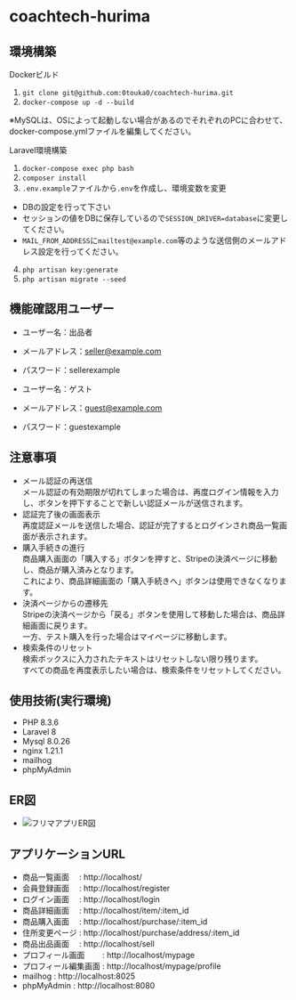 # coachtech-hurima

## 環境構築
Dockerビルド

1. `git clone git@github.com:0touka0/coachtech-hurima.git`
2. `docker-compose up -d --build`

※MySQLは、OSによって起動しない場合があるのでそれぞれのPCに合わせて、docker-compose.ymlファイルを編集してください。

Laravel環境構築

1. `docker-compose exec php bash`
2. `composer install`
3. `.env.example`ファイルから`.env`を作成し、環境変数を変更<br>
- DBの設定を行って下さい
- セッションの値をDBに保存しているので`SESSION_DRIVER=database`に変更してください。
- `MAIL_FROM_ADDRESS`に`mailtest@example.com`等のような送信側のメールアドレス設定を行ってください。
4. `php artisan key:generate`
5. `php artisan migrate --seed`

## 機能確認用ユーザー
- ユーザー名：出品者
- メールアドレス：seller@example.com
- パスワード：sellerexample

- ユーザー名：ゲスト
- メールアドレス：guest@example.com
- パスワード：guestexample

## 注意事項
- メール認証の再送信<br>
メール認証の有効期限が切れてしまった場合は、再度ログイン情報を入力し、ボタンを押下することで新しい認証メールが送信されます。
- 認証完了後の画面表示<br>
再度認証メールを送信した場合、認証が完了するとログインされ商品一覧画面が表示されます。
- 購入手続きの進行<br>
商品購入画面の「購入する」ボタンを押すと、Stripeの決済ページに移動し、商品が購入済みとなります。<br>これにより、商品詳細画面の「購入手続きへ」ボタンは使用できなくなります。
- 決済ページからの遷移先<br>
Stripeの決済ページから「戻る」ボタンを使用して移動した場合は、商品詳細画面に戻ります。<br>一方、テスト購入を行った場合はマイページに移動します。
- 検索条件のリセット<br>
検索ボックスに入力されたテキストはリセットしない限り残ります。<br>すべての商品を再度表示したい場合は、検索条件をリセットしてください。

## 使用技術(実行環境)
- PHP 8.3.6
- Laravel 8
- Mysql 8.0.26
- nginx 1.21.1
- mailhog
- phpMyAdmin

## ER図
- ![フリマアプリER図](https://github.com/user-attachments/assets/cc4239f5-70b7-4a45-b3c1-e995bfc6c3a8)

## アプリケーションURL
- 商品一覧画面　 : http://localhost/
- 会員登録画面　 : http://localhost/register
- ログイン画面　 : http://localhost/login
- 商品詳細画面　 : http://localhost/item/:item_id
- 商品購入画面　 : http://localhost/purchase/:item_id
- 住所変更ページ : http://localhost/purchase/address/:item_id
- 商品出品画面　 : http://localhost/sell
- プロフィール画面　　 : http://localhost/mypage
- プロフィール編集画面 : http://localhost/mypage/profile
- mailhog    : http://localhost:8025
- phpMyAdmin : http://localhost:8080